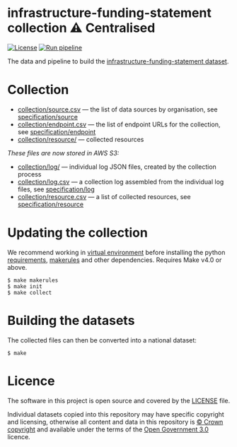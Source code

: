 # infrastructure-funding-statement collection ⚠️ Centralised

[![License](https://img.shields.io/github/license/mashape/apistatus.svg)](https://github.com/digital-land/infrastructure-funding-statement/blob/main/LICENSE)
[![Run pipeline](https://github.com/digital-land/infrastructure-funding-statement-collection/actions/workflows/run.yml/badge.svg)](https://github.com/digital-land/infrastructure-funding-statement-collection/actions/workflows/run.yml)

The data and pipeline to build the [infrastructure-funding-statement dataset](https://www.digital-land.info/dataset/infrastructure-funding-statement).

# Collection

* [collection/source.csv](collection/source.csv) — the list of data sources by organisation, see [specification/source](https://digital-land.github.io/specification/schema/source/)
* [collection/endpoint.csv](collection/endpoint.csv) — the list of endpoint URLs for the collection, see [specification/endpoint](https://digital-land.github.io/specification/schema/endpoint)
* [collection/resource/](collection/resource/) — collected resources

*These files are now stored in AWS S3:*

* [collection/log/](https://files.planning.data.gov.uk/infrastructure-funding-statement-collection/collection/log/) — individual log JSON files, created by the collection process
* [collection/log.csv](https://files.planning.data.gov.uk/infrastructure-funding-statement-collection/collection/log.csv) — a collection log assembled from the individual log files, see [specification/log](https://files.planning.data.gov.uk/infrastructure-funding-statement-collection/https://digital-land.github.io/specification/schema/log)
* [collection/resource.csv](https://files.planning.data.gov.uk/infrastructure-funding-statement-collection/collection/resource.csv) — a list of collected resources, see [specification/resource](https://files.planning.data.gov.uk/infrastructure-funding-statement-collection/https://digital-land.github.io/specification/schema/resource)

# Updating the collection

We recommend working in [virtual environment](http://docs.python-guide.org/en/latest/dev/virtualenvs/) before installing the python [requirements](requirements.txt), [makerules](https://github.com/digital-land/makerules) and other dependencies. Requires Make v4.0 or above.

    $ make makerules
    $ make init
    $ make collect

# Building the datasets

The collected files can then be converted into a national dataset:

    $ make

# Licence

The software in this project is open source and covered by the [LICENSE](LICENSE) file.

Individual datasets copied into this repository may have specific copyright and licensing, otherwise all content and data in this repository is
[© Crown copyright](http://www.nationalarchives.gov.uk/information-management/re-using-public-sector-information/copyright-and-re-use/crown-copyright/)
and available under the terms of the [Open Government 3.0](https://www.nationalarchives.gov.uk/doc/open-government-licence/version/3/) licence.
